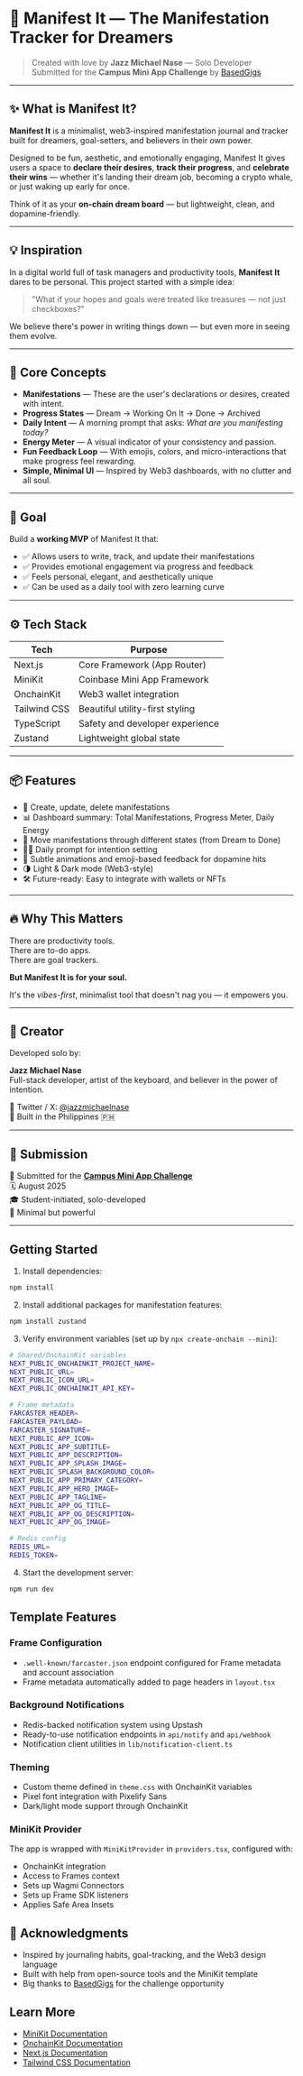 # 🌟 Manifest It — The Manifestation Tracker for Dreamers

> Created with love by **Jazz Michael Nase** — Solo Developer  
> Submitted for the **Campus Mini App Challenge** by [BasedGigs](https://basedgigs.com/listing/mini-app-challenge)

---

## ✨ What is Manifest It?

**Manifest It** is a minimalist, web3-inspired manifestation journal and tracker built for dreamers, goal-setters, and believers in their own power.

Designed to be fun, aesthetic, and emotionally engaging, Manifest It gives users a space to **declare their desires**, **track their progress**, and **celebrate their wins** — whether it's landing their dream job, becoming a crypto whale, or just waking up early for once.

Think of it as your **on-chain dream board** — but lightweight, clean, and dopamine-friendly.

---

## 💡 Inspiration

In a digital world full of task managers and productivity tools, **Manifest It** dares to be personal. This project started with a simple idea:

> "What if your hopes and goals were treated like treasures — not just checkboxes?"

We believe there's power in writing things down — but even more in seeing them evolve.

---

## 🧠 Core Concepts

- **Manifestations** — These are the user's declarations or desires, created with intent.
- **Progress States** — Dream → Working On It → Done → Archived
- **Daily Intent** — A morning prompt that asks: *What are you manifesting today?*
- **Energy Meter** — A visual indicator of your consistency and passion.
- **Fun Feedback Loop** — With emojis, colors, and micro-interactions that make progress feel rewarding.
- **Simple, Minimal UI** — Inspired by Web3 dashboards, with no clutter and all soul.

---

## 🏁 Goal

Build a **working MVP** of Manifest It that:

- ✅ Allows users to write, track, and update their manifestations
- ✅ Provides emotional engagement via progress and feedback
- ✅ Feels personal, elegant, and aesthetically unique
- ✅ Can be used as a daily tool with zero learning curve

---

## ⚙️ Tech Stack

| Tech            | Purpose                         |
|-----------------|----------------------------------|
| Next.js         | Core Framework (App Router)      |
| MiniKit         | Coinbase Mini App Framework      |
| OnchainKit      | Web3 wallet integration         |
| Tailwind CSS    | Beautiful utility-first styling  |
| TypeScript      | Safety and developer experience  |
| Zustand         | Lightweight global state         |

---

## 📦 Features

- 📝 Create, update, delete manifestations
- 📊 Dashboard summary: Total Manifestations, Progress Meter, Daily Energy
- 🔄 Move manifestations through different states (from Dream to Done)
- 🧘‍♀️ Daily prompt for intention setting
- 🎉 Subtle animations and emoji-based feedback for dopamine hits
- 🌗 Light & Dark mode (Web3-style)
- 🛠 Future-ready: Easy to integrate with wallets or NFTs

---

## 🔥 Why This Matters

There are productivity tools.  
There are to-do apps.  
There are goal trackers.  

**But Manifest It is for your soul.**

It's the *vibes-first*, minimalist tool that doesn't nag you — it empowers you.

---

## 👤 Creator

Developed solo by:

**Jazz Michael Nase**  
Full-stack developer, artist of the keyboard, and believer in the power of intention.

🔗 Twitter / X: [@jazzmichaelnase](https://twitter.com/jazzmichaelnase)  
📍 Built in the Philippines 🇵🇭

---

## 📅 Submission

🎯 Submitted for the [**Campus Mini App Challenge**](https://basedgigs.com/listing/mini-app-challenge)  
🗓️ August 2025  
🎓 Student-initiated, solo-developed  
🚀 Minimal but powerful

---

## Getting Started

1. Install dependencies:
```bash
npm install
```

2. Install additional packages for manifestation features:
```bash
npm install zustand
```

3. Verify environment variables (set up by `npx create-onchain --mini`):

```bash
# Shared/OnchainKit variables
NEXT_PUBLIC_ONCHAINKIT_PROJECT_NAME=
NEXT_PUBLIC_URL=
NEXT_PUBLIC_ICON_URL=
NEXT_PUBLIC_ONCHAINKIT_API_KEY=

# Frame metadata
FARCASTER_HEADER=
FARCASTER_PAYLOAD=
FARCASTER_SIGNATURE=
NEXT_PUBLIC_APP_ICON=
NEXT_PUBLIC_APP_SUBTITLE=
NEXT_PUBLIC_APP_DESCRIPTION=
NEXT_PUBLIC_APP_SPLASH_IMAGE=
NEXT_PUBLIC_SPLASH_BACKGROUND_COLOR=
NEXT_PUBLIC_APP_PRIMARY_CATEGORY=
NEXT_PUBLIC_APP_HERO_IMAGE=
NEXT_PUBLIC_APP_TAGLINE=
NEXT_PUBLIC_APP_OG_TITLE=
NEXT_PUBLIC_APP_OG_DESCRIPTION=
NEXT_PUBLIC_APP_OG_IMAGE=

# Redis config
REDIS_URL=
REDIS_TOKEN=
```

4. Start the development server:
```bash
npm run dev
```

## Template Features

### Frame Configuration
- `.well-known/farcaster.json` endpoint configured for Frame metadata and account association
- Frame metadata automatically added to page headers in `layout.tsx`

### Background Notifications
- Redis-backed notification system using Upstash
- Ready-to-use notification endpoints in `api/notify` and `api/webhook`
- Notification client utilities in `lib/notification-client.ts`

### Theming
- Custom theme defined in `theme.css` with OnchainKit variables
- Pixel font integration with Pixelify Sans
- Dark/light mode support through OnchainKit

### MiniKit Provider
The app is wrapped with `MiniKitProvider` in `providers.tsx`, configured with:
- OnchainKit integration
- Access to Frames context
- Sets up Wagmi Connectors
- Sets up Frame SDK listeners
- Applies Safe Area Insets

## 🤝 Acknowledgments

- Inspired by journaling habits, goal-tracking, and the Web3 design language
- Built with help from open-source tools and the MiniKit template
- Big thanks to [BasedGigs](https://basedgigs.com/) for the challenge opportunity

## Learn More

- [MiniKit Documentation](https://docs.base.org/builderkits/minikit/overview)
- [OnchainKit Documentation](https://docs.base.org/builderkits/onchainkit/getting-started)
- [Next.js Documentation](https://nextjs.org/docs)
- [Tailwind CSS Documentation](https://tailwindcss.com/docs)